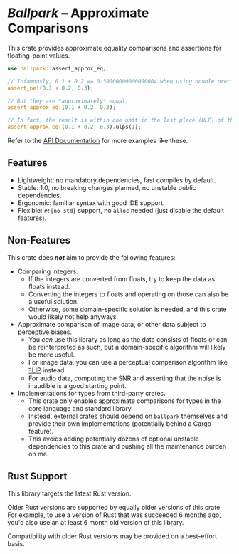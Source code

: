 # *Ballpark* – Approximate Comparisons

This crate provides approximate equality comparisons and assertions for
floating-point values.

```rust
use ballpark::assert_approx_eq;

// Infamously, 0.1 + 0.2 == 0.30000000000000004 when using double precision.
assert_ne!(0.1 + 0.2, 0.3);

// But they are *approximately* equal.
assert_approx_eq!(0.1 + 0.2, 0.3);

// In fact, the result is within one unit in the last place (ULP) of the correct one:
assert_approx_eq!(0.1 + 0.2, 0.3).ulps(1);
```

Refer to the [API Documentation] for more examples like these.

[API Documentation]: https://docs.rs/ballpark

## Features

- Lightweight: no mandatory dependencies, fast compiles by default.
- Stable: 1.0, no breaking changes planned, no unstable public dependencies.
- Ergonomic: familiar syntax with good IDE support.
- Flexible: `#![no_std]` support, no `alloc` needed (just disable the default features).

## Non-Features

This crate does ***not*** aim to provide the following features:

- Comparing integers.
  - If the integers are converted from floats, try to keep the data as floats instead.
  - Converting the integers to floats and operating on those can also be a useful solution.
  - Otherwise, some domain-specific solution is needed, and this crate would likely not help anyways.
- Approximate comparison of image data, or other data subject to perceptive biases.
  - You *can* use this library as long as the data consists of floats or can be reinterpreted as such, but a domain-specific algorithm will likely be more useful.
  - For image data, you can use a perceptual comparison algorithm like [ꟻLIP] instead.
  - For audio data, computing the SNR and asserting that the noise is inaudible is a good starting point.
- Implementations for types from third-party crates.
  - This crate only enables approximate comparisons for types in the core language and standard library.
  - Instead, external crates should depend on `ballpark` themselves and provide their own implementations (potentially behind a Cargo feature).
  - This avoids adding potentially dozens of optional unstable dependencies to this crate and pushing all the maintenance burden on me.

[ꟻLIP]: https://github.com/gfx-rs/nv-flip-rs

## Rust Support

This library targets the latest Rust version.

Older Rust versions are supported by equally older versions of this crate. For example, to use a
version of Rust that was succeeded 6 months ago, you'd also use an at least 6 month old version of
this library.

Compatibility with older Rust versions may be provided on a best-effort basis.
